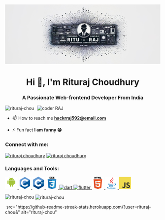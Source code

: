 ![MasterHead](https://github.com/RituRaj-Chou/RituRaj-Chou/blob/main/IMG_20250504_082848%5B1%5D.jpg)
<h1 align="center">Hi 👋, I'm Rituraj Choudhury</h1>
<h3 align="center">A Passionate Web-frontend Developer From India</h3>
<img align="right" alt="coder RAJ" width="400" src="https://i.pinimg.com/originals/bd/1b/04/bd1b04ae480a107f6335219c6a561f6d.gif"

<p align="left"> <img src="https://komarev.com/ghpvc/?username=rituraj-chou&label=Profile%20views&color=0e75b6&style=flat" alt="rituraj-chou" /> </p>

- 📫 How to reach me **hackrraj592@email.com**

- ⚡ Fun fact **I am funny 😁**

<h3 align="left">Connect with me:</h3>
<p align="left">
<a href="https://twitter.com/rituraj choudhury" target="blank"><img align="center" src="https://raw.githubusercontent.com/rahuldkjain/github-profile-readme-generator/master/src/images/icons/Social/twitter.svg" alt="rituraj choudhury" height="30" width="40" /></a>
<a href="https://instagram.com/rituraj choudhury" target="blank"><img align="center" src="https://raw.githubusercontent.com/rahuldkjain/github-profile-readme-generator/master/src/images/icons/Social/instagram.svg" alt="rituraj choudhury" height="30" width="40" /></a>
</p>

<h3 align="left">Languages and Tools:</h3>
<p align="left"> <a href="https://developer.android.com" target="_blank" rel="noreferrer"> <img src="https://raw.githubusercontent.com/devicons/devicon/master/icons/android/android-original-wordmark.svg" alt="android" width="40" height="40"/> </a> <a href="https://www.cprogramming.com/" target="_blank" rel="noreferrer"> <img src="https://raw.githubusercontent.com/devicons/devicon/master/icons/c/c-original.svg" alt="c" width="40" height="40"/> </a> <a href="https://www.w3schools.com/cpp/" target="_blank" rel="noreferrer"> <img src="https://raw.githubusercontent.com/devicons/devicon/master/icons/cplusplus/cplusplus-original.svg" alt="cplusplus" width="40" height="40"/> </a> <a href="https://www.w3schools.com/css/" target="_blank" rel="noreferrer"> <img src="https://raw.githubusercontent.com/devicons/devicon/master/icons/css3/css3-original-wordmark.svg" alt="css3" width="40" height="40"/> </a> <a href="https://dart.dev" target="_blank" rel="noreferrer"> <img src="https://www.vectorlogo.zone/logos/dartlang/dartlang-icon.svg" alt="dart" width="40" height="40"/> </a> <a href="https://flutter.dev" target="_blank" rel="noreferrer"> <img src="https://www.vectorlogo.zone/logos/flutterio/flutterio-icon.svg" alt="flutter" width="40" height="40"/> </a> <a href="https://www.w3.org/html/" target="_blank" rel="noreferrer"> <img src="https://raw.githubusercontent.com/devicons/devicon/master/icons/html5/html5-original-wordmark.svg" alt="html5" width="40" height="40"/> </a> <a href="https://www.java.com" target="_blank" rel="noreferrer"> <img src="https://raw.githubusercontent.com/devicons/devicon/master/icons/java/java-original.svg" alt="java" width="40" height="40"/> </a> <a href="https://developer.mozilla.org/en-US/docs/Web/JavaScript" target="_blank" rel="noreferrer"> <img src="https://raw.githubusercontent.com/devicons/devicon/master/icons/javascript/javascript-original.svg" alt="javascript" width="40" height="40"/> </a> </p>

<p><img align="left" src="https://github-readme-stats.vercel.app/api/top-langs?username=rituraj-chou&show_icons=true&locale=en&layout=compact" alt="rituraj-chou" /></p>

<p>&nbsp;<img align="center" src="https://github-readme-stats.vercel.app/api?username=rituraj-chou&show_icons=true&locale=en" alt="rituraj-chou" /></p>

<p><img align="center"/> src="https://github-readme-streak-stats.herokuapp.com/?user=rituraj-chou&" alt="rituraj-chou"</p>

